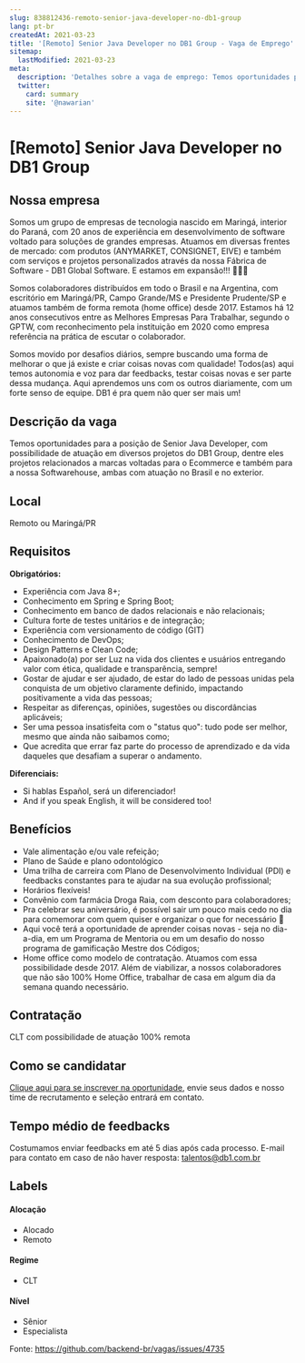 ```yaml
---
slug: 838812436-remoto-senior-java-developer-no-db1-group
lang: pt-br
createdAt: 2021-03-23
title: '[Remoto] Senior Java Developer no DB1 Group - Vaga de Emprego'
sitemap:
  lastModified: 2021-03-23
meta:
  description: 'Detalhes sobre a vaga de emprego: Temos oportunidades para a posição de Senior Java Developer, com possibilidade de atuação em diversos projetos do DB1 Group, dentre eles projetos relacionados a marcas voltadas para o Ecommerce e também para a nossa Softwarehouse, ambas com atuação no Brasil e no exterior.'
  twitter:
    card: summary
    site: '@nawarian'
---
```


# [Remoto] Senior Java Developer no DB1 Group

## Nossa empresa

Somos um grupo de empresas de tecnologia nascido em Maringá, interior do Paraná, com 20 anos de experiência em desenvolvimento de software voltado para soluções de grandes empresas. Atuamos em diversas frentes de mercado: com produtos (ANYMARKET, CONSIGNET, EIVE) e também com serviços e projetos personalizados através da nossa Fábrica de Software - DB1 Global Software. E estamos em expansão!!! 🚀🚀🚀

Somos colaboradores distribuídos em todo o Brasil e na Argentina, com escritório em Maringá/PR, Campo Grande/MS e Presidente Prudente/SP e atuamos também de forma remota (home office) desde 2017. Estamos há 12 anos consecutivos entre as Melhores Empresas Para Trabalhar, segundo o GPTW, com reconhecimento pela instituição em 2020 como empresa referência na prática de escutar o colaborador.

Somos movido por desafios diários, sempre buscando uma forma de melhorar o que já existe e criar coisas novas com qualidade! Todos(as) aqui temos autonomia e voz para dar feedbacks, testar coisas novas e ser parte dessa mudança. Aqui aprendemos uns com os outros diariamente, com um forte senso de equipe. DB1 é pra quem não quer ser mais um!

## Descrição da vaga

Temos oportunidades para a posição de Senior Java Developer, com possibilidade de atuação em diversos projetos do DB1 Group, dentre eles projetos relacionados a marcas voltadas para o Ecommerce e também para a nossa Softwarehouse, ambas com atuação no Brasil e no exterior. 

## Local

Remoto ou Maringá/PR

## Requisitos

**Obrigatórios:**
- Experiência com Java 8+;
- Conhecimento em Spring e Spring Boot;
- Conhecimento em banco de dados relacionais e não relacionais;
- Cultura forte de testes unitários e de integração;
- Experiência com versionamento de código (GIT)
- Conhecimento de DevOps; 
- Design Patterns e Clean Code;
- Apaixonado(a) por ser Luz na vida dos clientes e usuários entregando valor com ética, qualidade e transparência, sempre!
- Gostar de ajudar e ser ajudado, de estar do lado de pessoas unidas pela conquista de um objetivo claramente definido, impactando positivamente a vida das pessoas;
- Respeitar as diferenças, opiniões, sugestões ou discordâncias aplicáveis;
- Ser uma pessoa insatisfeita com o "status quo": tudo pode ser melhor, mesmo que ainda não saibamos como;
- Que acredita que errar faz parte do processo de aprendizado e da vida daqueles que desafiam a superar o andamento.

**Diferenciais:**
- Si hablas Español, será un diferenciador!
- And if you speak English, it will be considered too! 

## Benefícios

- Vale alimentação e/ou vale refeição;
- Plano de Saúde e plano odontológico
- Uma trilha de carreira com Plano de Desenvolvimento Individual (PDI) e feedbacks constantes para te ajudar na sua evolução profissional;
- Horários flexíveis! 
- Convênio com farmácia Droga Raia, com desconto para colaboradores;
- Pra celebrar seu aniversário, é possível sair um pouco mais cedo no dia para comemorar com quem quiser e organizar o que for necessário 🥳
- Aqui você terá a oportunidade de aprender coisas novas - seja no dia-a-dia, em um Programa de Mentoria ou em um desafio do nosso programa de gamificação Mestre dos Códigos;
- Home office como modelo de contratação. Atuamos com essa possibilidade desde 2017. Além de viabilizar, a nossos colaboradores que não são 100% Home Office, trabalhar de casa em algum dia da semana quando necessário.

## Contratação

CLT com possibilidade de atuação 100% remota

## Como se candidatar

[Clique aqui para se inscrever na oportunidade](https://vagasdb1.recruiterbox.com/jobs/fk03z23?source=Github), envie seus dados e nosso time de recrutamento e seleção entrará em contato.

## Tempo médio de feedbacks

Costumamos enviar feedbacks em até 5 dias após cada processo.
E-mail para contato em caso de não haver resposta: talentos@db1.com.br

## Labels

#### Alocação
- Alocado
- Remoto

#### Regime
- CLT

#### Nível
- Sênior
- Especialista




Fonte: https://github.com/backend-br/vagas/issues/4735